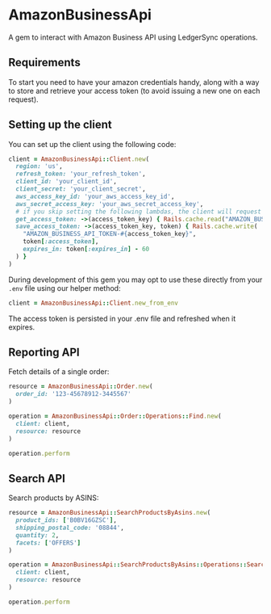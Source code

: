 # AmazonBusinessApi

A gem to interact with Amazon Business API using LedgerSync operations.

## Requirements

To start you need to have your amazon credentials handy, along with a way to store and retrieve your access token (to avoid issuing a new one on each request).

## Setting up the client

You can set up the client using the following code:
```ruby
client = AmazonBusinessApi::Client.new(
  region: 'us',
  refresh_token: 'your_refresh_token',
  client_id: 'your_client_id',
  client_secret: 'your_client_secret',
  aws_access_key_id: 'your_aws_access_key_id',
  aws_secret_access_key: 'your_aws_secret_access_key',
  # if you skip setting the following lambdas, the client will request a new token before each API call
  get_access_token: ->(access_token_key) { Rails.cache.read("AMAZON_BUSINESS_API_TOKEN-#{access_token_key}") },
  save_access_token: ->(access_token_key, token) { Rails.cache.write(
    "AMAZON_BUSINESS_API_TOKEN-#{access_token_key}",
    token[:access_token],
    expires_in: token[:expires_in] - 60
  ) }
)
```

During development of this gem you may opt to use these directly from your `.env` file using our helper method:
```ruby
client = AmazonBusinessApi::Client.new_from_env
```
The access token is persisted in your .env file and refreshed when it expires.

## Reporting API
Fetch details of a single order:
```ruby
resource = AmazonBusinessApi::Order.new(
  order_id: '123-45678912-3445567'
)

operation = AmazonBusinessApi::Order::Operations::Find.new(
  client: client,
  resource: resource
)

operation.perform
```

## Search API
Search products by ASINS:
```ruby
resource = AmazonBusinessApi::SearchProductsByAsins.new(
  product_ids: ['B0BV16GZSC'],
  shipping_postal_code: '08844',
  quantity: 2,
  facets: ['OFFERS']
)

operation = AmazonBusinessApi::SearchProductsByAsins::Operations::Search.new(
  client: client,
  resource: resource
)

operation.perform
```
